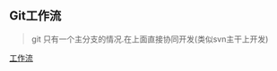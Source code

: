 ## Git工作流
> git 只有一个主分支的情况.在上面直接协同开发(类似svn主干上开发)
 
[工作流](https://dn-coding-net-production-pp.qbox.me/feebbee4-43de-487d-bedb-cc12a1e7c91e.png)
